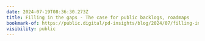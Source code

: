 ```yaml
---
date: 2024-07-19T08:36:30.273Z
title: Filling in the gaps - The case for public backlogs, roadmaps
bookmark-of: https://public.digital/pd-insights/blog/2024/07/filling-in-the-gaps-the-case-for-public-backlogs-roadmaps
visibility: public
---
```

